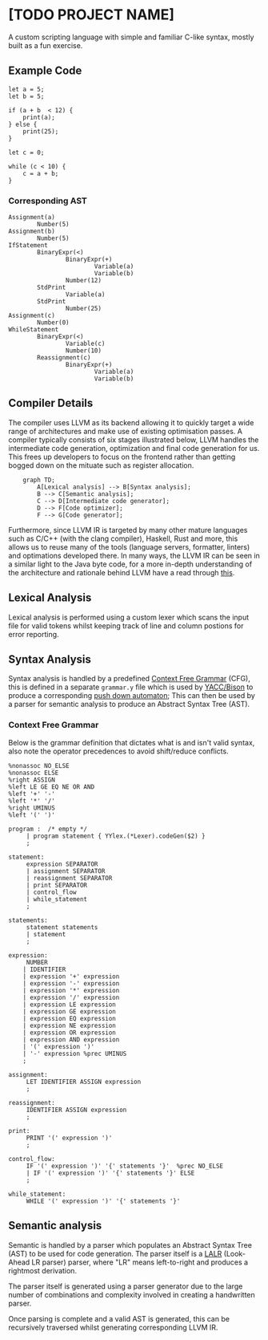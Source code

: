# [TODO PROJECT NAME]

A custom scripting language with simple and familiar C-like syntax, mostly built as a fun exercise.

## Example Code

```code
let a = 5;
let b = 5;

if (a + b  < 12) {
    print(a);
} else {
    print(25);
}

let c = 0;

while (c < 10) {
    c = a + b;
}
```

### Corresponding AST

```
Assignment(a)
        Number(5)
Assignment(b)
        Number(5)
IfStatement
        BinaryExpr(<)
                BinaryExpr(+)
                        Variable(a)
                        Variable(b)
                Number(12)
        StdPrint
                Variable(a)
        StdPrint
                Number(25)
Assignment(c)
        Number(0)
WhileStatement
        BinaryExpr(<)
                Variable(c)
                Number(10)
        Reassignment(c)
                BinaryExpr(+)
                        Variable(a)
                        Variable(b)
```

## Compiler Details

The compiler uses LLVM as its backend allowing it to quickly target a wide range of architectures and make use of existing optimisation passes. A compiler typically consists of six stages illustrated below, LLVM handles the intermediate code generation, optimization and final code generation for us. This frees up developers to focus on the frontend rather than getting bogged down on the mituate such as register allocation.

```mermaid
    graph TD;
        A[Lexical analysis] --> B[Syntax analysis];
        B --> C[Semantic analysis];
        C --> D[Intermediate code generator];
        D --> F[Code optimizer];
        F --> G[Code generator];
```

Furthermore, since LLVM IR is targeted by many other mature languages such as C/C++ (with the clang compiler), Haskell, Rust and more, this allows us to reuse many of the tools (language servers, formatter, linters) and optimations developed there. In many ways, the LLVM IR can be seen in a similar light to the Java byte code, for a more in-depth understanding of the architecture and rationale behind LLVM have a read through [this](http://www.aosabook.org/en/llvm.html).

## Lexical Analysis

Lexical analysis is performed using a custom lexer which scans the input file for valid tokens whilst keeping track of line and column postions for error reporting.

## Syntax Analysis

Syntax analysis is handled by a predefined [Context Free Grammar](https://en.wikipedia.org/wiki/Context-free_grammar) (CFG), this is defined in a separate `grammar.y` file which is used by [YACC/Bison](https://www.gnu.org/software/bison/) to produce a corresponding [push down automaton](https://en.wikipedia.org/wiki/Pushdown_automaton); This can then be used by a parser for semantic analysis to produce an Abstract Syntax Tree (AST).

### Context Free Grammar

Below is the grammar definition that dictates what is and isn't valid syntax, also note the operator precedences to avoid shift/reduce conflicts.

```
%nonassoc NO_ELSE
%nonassoc ELSE
%right ASSIGN
%left LE GE EQ NE OR AND
%left '+' '-'
%left '*' '/'
%right UMINUS
%left '(' ')'

program :  /* empty */
     | program statement { YYlex.(*Lexer).codeGen($2) }
     ;

statement:
     expression SEPARATOR
     | assignment SEPARATOR
     | reassignment SEPARATOR
     | print SEPARATOR
     | control_flow
     | while_statement
     ;

statements:
     statement statements
     | statement
     ;

expression:
     NUMBER
    | IDENTIFIER
    | expression '+' expression
    | expression '-' expression
    | expression '*' expression
    | expression '/' expression
    | expression LE expression
    | expression GE expression
    | expression EQ expression
    | expression NE expression
    | expression OR expression
    | expression AND expression
    | '(' expression ')'
    | '-' expression %prec UMINUS
    ;

assignment:
     LET IDENTIFIER ASSIGN expression
     ;

reassignment:
     IDENTIFIER ASSIGN expression
     ;

print:
     PRINT '(' expression ')'
     ;

control_flow:
     IF '(' expression ')' '{' statements '}'  %prec NO_ELSE
     | IF '(' expression ')' '{' statements '}' ELSE
     ;

while_statement:
     WHILE '(' expression ')' '{' statements '}'
```

## Semantic analysis

Semantic is handled by a parser which populates an Abstract Syntax Tree (AST) to be used for code generation. The parser itself is a [LALR](https://en.wikipedia.org/wiki/LALR_parser) (Look-Ahead LR parser) parser, where "LR" means left-to-right and produces a rightmost derivation.

The parser itself is generated using a parser generator due to the large number of combinations and complexity involved in creating a handwritten parser.

Once parsing is complete and a valid AST is generated, this can be recursively traversed whilst generating corresponding LLVM IR.
